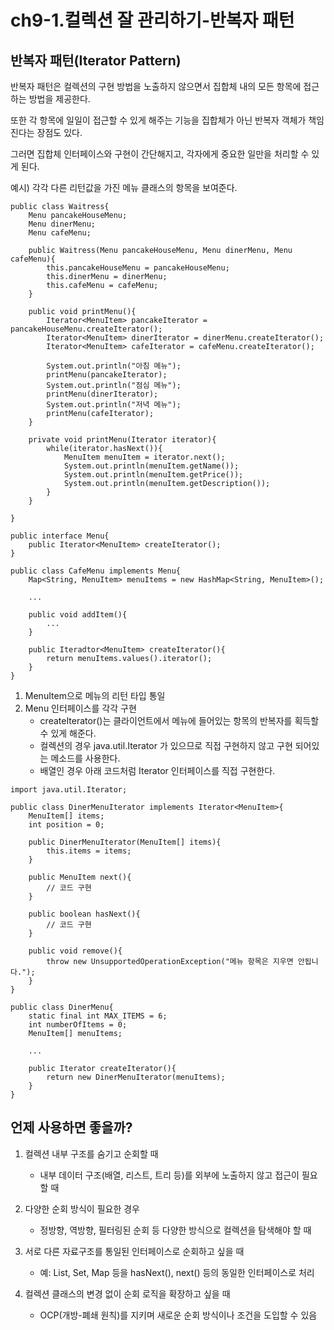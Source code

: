 # ch9-1.컬렉션 잘 관리하기-반복자 패턴

## 반복자 패턴(Iterator Pattern)
반복자 패턴은 컬렉션의 구현 방법을 노출하지 않으면서 집합체 내의 모든 항목에 접근하는 방법을 제공한다.

또한 각 항목에 일일이 접근할 수 있게 해주는 기능을 집합체가 아닌 반복자 객체가 책임진다는 장점도 있다.

그러면 집합체 인터페이스와 구현이 간단해지고, 각자에게 중요한 일만을 처리할 수 있게 된다.


예시) 각각 다른 리턴값을 가진 메뉴 클래스의 항목을 보여준다.
```
public class Waitress{
    Menu pancakeHouseMenu;
    Menu dinerMenu;
    Menu cafeMenu;
    
    public Waitress(Menu pancakeHouseMenu, Menu dinerMenu, Menu cafeMenu){
        this.pancakeHouseMenu = pancakeHouseMenu;
        this.dinerMenu = dinerMenu;
        this.cafeMenu = cafeMenu;
    }

    public void printMenu(){
        Iterator<MenuItem> pancakeIterator = pancakeHouseMenu.createIterator();
        Iterator<MenuItem> dinerIterator = dinerMenu.createIterator();
        Iterator<MenuItem> cafeIterator = cafeMenu.createIterator();

        System.out.println("아침 메뉴");
        printMenu(pancakeIterator);
        System.out.println("점심 메뉴");
        printMenu(dinerIterator);
        System.out.println("저녁 메뉴");
        printMenu(cafeIterator);
    }

    private void printMenu(Iterator iterator){
        while(iterator.hasNext()){
            MenuItem menuItem = iterator.next();
            System.out.println(menuItem.getName());
            System.out.println(menuItem.getPrice());
            System.out.println(menuItem.getDescription());
        }
    }

}
```

```
public interface Menu{
    public Iterator<MenuItem> createIterator();
}
```

```
public class CafeMenu implements Menu{
    Map<String, MenuItem> menuItems = new HashMap<String, MenuItem>();

    ...

    public void addItem(){
        ...
    }

    public Iteradtor<MenuItem> createIterator(){
        return menuItems.values().iterator();
    }
}
```

1. MenuItem으로 메뉴의 리턴 타입 통일 
2. Menu 인터페이스를 각각 구현
   - createIterator()는 클라이언트에서 메뉴에 들어있는 항목의 반복자를 획득할 수 있게 해준다. 
   - 컬렉션의 경우 java.util.Iterator 가 있으므로 직접 구현하지 않고 구현 되어있는 메소드를 사용한다.
   - 배열인 경우 아래 코드처럼 Iterator 인터페이스를 직접 구현한다.
```
import java.util.Iterator;

public class DinerMenuIterator implements Iterator<MenuItem>{
    MenuItem[] items;
    int position = 0;

    public DinerMenuIterator(MenuItem[] items){
        this.items = items;
    }

    public MenuItem next(){
        // 코드 구현
    }

    public boolean hasNext(){
        // 코드 구현
    }

    public void remove(){
        throw new UnsupportedOperationException("메뉴 항목은 지우면 안됩니다.");
    }
}
```
```
public class DinerMenu{
    static final int MAX_ITEMS = 6;
    int numberOfItems = 0;
    MenuItem[] menuItems;

    ...

    public Iterator createIterator(){
        return new DinerMenuIterator(menuItems);
    }
}
```


## 언제 사용하면 좋을까?
1. 컬렉션 내부 구조를 숨기고 순회할 때
   - 내부 데이터 구조(배열, 리스트, 트리 등)를 외부에 노출하지 않고 접근이 필요할 때

2. 다양한 순회 방식이 필요한 경우
   - 정방향, 역방향, 필터링된 순회 등 다양한 방식으로 컬렉션을 탐색해야 할 때

3. 서로 다른 자료구조를 통일된 인터페이스로 순회하고 싶을 때
   - 예: List, Set, Map 등을 hasNext(), next() 등의 동일한 인터페이스로 처리

4. 컬렉션 클래스의 변경 없이 순회 로직을 확장하고 싶을 때
   - OCP(개방-폐쇄 원칙)를 지키며 새로운 순회 방식이나 조건을 도입할 수 있음